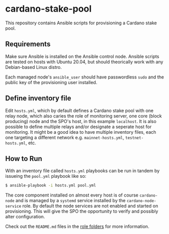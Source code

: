 # cardano-stake-pool
This repository contains Ansible scripts for provisioning a Cardano stake pool.

## Requirements
Make sure Ansible is installed on the Ansible control node. Ansible scripts are tested on hosts with Ubuntu 20.04, but should theorically work with any Debian-based Linux distro.

Each managed node's `ansible_user` should have passwordless `sudo` and the public key of the provisioning user installed.

## Define inventory file
Edit `hosts.yml`, which by default defines a Cardano stake pool with one relay node, which also caries the role of monitoring server, one core (block producing) node and the SPO's host, in this example `localhost`. It is also possible to define multiple relays and/or designate a seperate host for monitoring. It might be a good idea to have multiple inventory files, each one targeting a different network e.g. `mainnet-hosts.yml`, `testnet-hosts.yml`, etc.

## How to Run
With an inventory file called `hosts.yml` playbooks can be run in tandem by issueing the `pool.yml` playbook like so:

```bash
$ ansible-playbook -i hosts.yml pool.yml
```

The core component installed on almost every host is of course `cardano-node` and is managed by a `systemd` service installed by the `cardano-node-service` role. By default the node services are not enabled and started on provisioning. This will give the SPO the opportunity to verify and possibly alter configuration.

Check out the `README.md` files in the [role folders](./roles) for more information.

